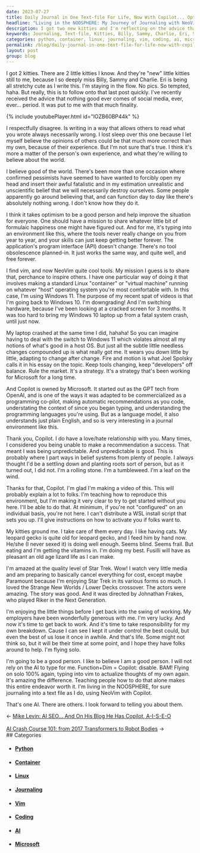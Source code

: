 ```yaml
---
date: 2023-07-27
title: Daily Journal in One Text-file For Life, Now With Copilot... Optional!
headline: "Living in the NOOSPHERE: My Journey of Journaling with NeoVim and Copilot"
description: I got two new kitties and I'm reflecting on the advice that nothing good ever comes of social media. I disagree and believe that it takes optimism to be a good person. I'm using NeoVim and Copilot to journal in a text file, and I'm sharing my mission to inspire others with my formulaic happiness. I'm teaching people how to use NeoVim and Copilot, and I'm looking forward to telling you about other AI.
keywords: Journaling, Text-file, Kitties, Billy, Sammy, Charlie, Eri, Social Media, Optimism, Mission, Linux, Container, Virtual Machine, Windows 11, Windows 10, Downgrade, Hardware, Cracked Screen, System Crash, Vim, NeoVim, Copilot, GPT, OpenAI, Programming, API, Tool Obsolescence, Fire and Motion, Joel Spolsky, Microsoft, Language Model, English, Formulaic Happiness, Inspire, Video
categories: python, container, linux, journaling, vim, coding, ai, microsoft
permalink: /blog/daily-journal-in-one-text-file-for-life-now-with-copilot-optional/
layout: post
group: blog
---
```



I got 2 kitties. There are 2 little kitties I know. And they're "new" little
kitties still to me, because I so deeply miss Billy, Sammy and Charlie. Eri is
being all stretchy cute as I write this. I'm staying in the flow. No pics. So
tempted, haha. But really, this is to follow onto that last post quickly. I've
recently received the advice that nothing good ever comes of social media,
ever, ever... period. It was put to me with that much finality.

{% include youtubePlayer.html id="lOZB60BP44k" %}

I respectfully disagree. Is writing in a way that allows others to read what
you wrote always necessarily wrong. I lost sleep over this one because I let
myself believe the opinions of others could be that much more correct than my
own, because of their experience. But I'm not sure that's true. I think it's
more a matter of the person's own experience, and what they're willing to
believe about the world.

I believe good of the world. There's been more than one occasion where
confirmed pessimists have seemed to have wanted to forcibly open my head and
insert their awful fatalistic and in my estimation unrealistic and unscientific
belief that we will necessarily destroy ourselves. Some people apparently go
around believing that, and can function day to day like there's absolutely
nothing wrong. I don't know how they do it.

I think it takes optimism to be a good person and help improve the situation
for everyone. One should have a mission to share whatever little bit of
formulaic happiness one might have figured out. And for me, it's typing into an
environment like this, where the tools never really change on you from year to
year, and your skills can just keep getting better forever. The application's
program interface (API) doesn't change. There's no tool obsolescence
planned-in. It just works the same way, and quite well, and free forever.

I find vim, and now NeoVim quite cool tools. My mission I guess is to share
that, perchance to inspire others. I have one particular way of doing it that
involves making a standard Linux "container" or "virtual machine" running on
whatever "host" operating system you're most comfortable with. In this case,
I'm using Windows 11. The purpose of my recent spat of videos is that I'm going
back to Windows 10. I'm downgrading! And I'm switching hardware, because I've
been looking at a cracked screen for 3 months. It was too hard to bring my
Windows 10 laptop up from a fatal system crash, until just now.

My laptop crashed at the same time I did, hahaha! So you can imagine having to
deal with the switch to Windows 11 which violates almost all my notions of
what's good in a host OS. But just all the subtle little needless changes
compounded up is what really got me. It wears you down little by little,
adapting to change after change. Fire and motion is what Joel Spolsky calls it
in his essay on the topic. Keep tools changing, keep "developers" off balance.
Rule the market. It's a strategy. It's a strategy that's been working for
Microsoft for a long time.

And Copilot is owned by Microsoft. It started out as the GPT tech from OpenAI,
and is one of the ways it was adapted to be commercialized as a programming
co-pilot, making automatic recommendations as you code, understating the
context of since you began typing, and understanding the programming languages
you're using. But as a language model, it also understands just plain English,
and so is very interesting in a journal environment like this.

Thank you, Copilot. I do have a love/hate relationship with you. Many times, I
considered you being unable to make a recommendation a success. That meant I
was being unpredictable. And unpredictable is good. This is probably where I
part ways in belief systems from plenty of people. I always thought I'd be a
settling down and planting roots sort of person, but as it turned out, I did
not. I'm a rolling stone. I'm a tumbleweed. I'm a leaf on the wind.

Thanks for that, Copilot. I'm glad I'm making a video of this. This will
probably explain a lot to folks. I'm teaching how to reproduce this
environment, but I'm making it very clear to try to get started without you
here. I'll be able to do that. At minimum, if you're not "configured" on an
individual basis, you're not here. I can't distribute a WSL install script that
sets you up. I'll give instructions on how to activate you if folks want to.

My kitties ground me. I take care of them every day. I like having cats. My
leopard gecko is quite old for leopard gecko, and I feed him by hand now.
He/she (I never sexed it) is doing well enough. Seems blind. Seems frail. But
eating and I'm getting the vitamins in. I'm doing my best. Fusilli will have as
pleasant an old age lizard life as I can make.

I'm amazed at the quality level of Star Trek. Wow! I watch very little media
and am preparing to basically cancel everything for cost, except maybe
Paramount because I'm enjoying Star Trek in its various forms so much. I loved
the Strange New Worlds / Lower Decks crossover. The actors were amazing. The
story was good. And it was directed by Johnathan Frakes, who played Riker in
the Next Generation. 

I'm enjoying the little things before I get back into the swing of working. My
employers have been wonderfully generous with me. I'm very lucky. And now it's
time to get back to work. And it's time to take responsibility for my own
breakdown. Cause I can see I kept it under control the best could, but even the
best of us lose it once in awhile. And that's life. Some might not think so,
but it will be their time at some point, and I hope they have folks around to
help. I'm flying solo.

I'm going to be a good person. I like to believe I am a good person. I will not
rely on the AI to type for me. Function+Dim = Copilot: disable. BAM! Flying on
solo 100% again, typing into vim to actualize thoughts of my own again. It's
amazing the difference. Teaching people how to do that alone makes this entire
endeavor worth it. I'm living in the NOOSPHERE, for sure journaling into a text
file as I do, using NeoVim with Copilot.

That's one AI. There are others. I look forward to telling you about them.

















<div class="arrow-links"><div class="post-nav-prev"><span class="arrow">&larr;&nbsp;</span><a href="/blog/mike-levin-ai-seo-and-on-his-blog-he-has-copilot-a-i-s-e-o/">Mike Levin: AI SEO... And On His Blog He Has Copilot, A-I-S-E-O</a></div> &nbsp; <div class="post-nav-next"><a href="/blog/ai-crash-course-101-from-2017-transformers-to-robot-bodies/">AI Crash Course 101: from 2017 Transformers to Robot Bodies</a><span class="arrow">&nbsp;&rarr;</span></div></div>
## Categories

<ul>
<li><h4><a href='/python/'>Python</a></h4></li>
<li><h4><a href='/container/'>Container</a></h4></li>
<li><h4><a href='/linux/'>Linux</a></h4></li>
<li><h4><a href='/journaling/'>Journaling</a></h4></li>
<li><h4><a href='/vim/'>Vim</a></h4></li>
<li><h4><a href='/coding/'>Coding</a></h4></li>
<li><h4><a href='/ai/'>AI</a></h4></li>
<li><h4><a href='/microsoft/'>Microsoft</a></h4></li></ul>